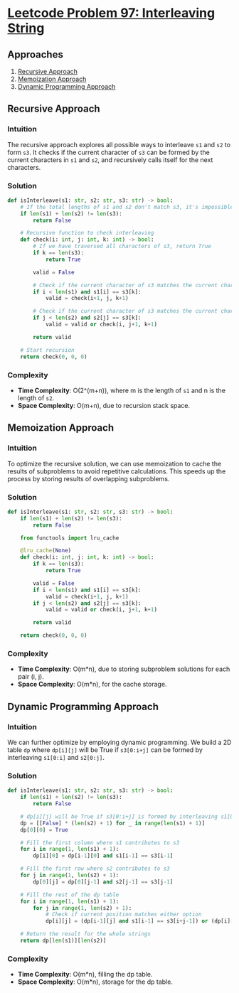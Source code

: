 # [Leetcode Problem 97: Interleaving String](https://leetcode.com/problems/interleaving-string/)

## Approaches
1. [Recursive Approach](#recursive-approach)
2. [Memoization Approach](#memoization-approach)
3. [Dynamic Programming Approach](#dynamic-programming-approach)

## Recursive Approach

### Intuition
The recursive approach explores all possible ways to interleave `s1` and `s2` to form `s3`. It checks if the current character of `s3` can be formed by the current characters in `s1` and `s2`, and recursively calls itself for the next characters.

### Solution
```python
def isInterleave(s1: str, s2: str, s3: str) -> bool:
    # If the total lengths of s1 and s2 don't match s3, it's impossible.
    if len(s1) + len(s2) != len(s3):
        return False

    # Recursive function to check interleaving
    def check(i: int, j: int, k: int) -> bool:
        # If we have traversed all characters of s3, return True
        if k == len(s3):
            return True

        valid = False

        # Check if the current character of s3 matches the current character of s1
        if i < len(s1) and s1[i] == s3[k]:
            valid = check(i+1, j, k+1)

        # Check if the current character of s3 matches the current character of s2
        if j < len(s2) and s2[j] == s3[k]:
            valid = valid or check(i, j+1, k+1)

        return valid

    # Start recursion
    return check(0, 0, 0)
```

### Complexity
- **Time Complexity**: O(2^(m+n)), where m is the length of `s1` and n is the length of `s2`.
- **Space Complexity**: O(m+n), due to recursion stack space.

## Memoization Approach

### Intuition
To optimize the recursive solution, we can use memoization to cache the results of subproblems to avoid repetitive calculations. This speeds up the process by storing results of overlapping subproblems.

### Solution
```python
def isInterleave(s1: str, s2: str, s3: str) -> bool:
    if len(s1) + len(s2) != len(s3):
        return False

    from functools import lru_cache

    @lru_cache(None)
    def check(i: int, j: int, k: int) -> bool:
        if k == len(s3):
            return True

        valid = False
        if i < len(s1) and s1[i] == s3[k]:
            valid = check(i+1, j, k+1)
        if j < len(s2) and s2[j] == s3[k]:
            valid = valid or check(i, j+1, k+1)

        return valid

    return check(0, 0, 0)
```

### Complexity
- **Time Complexity**: O(m*n), due to storing subproblem solutions for each pair (i, j).
- **Space Complexity**: O(m*n), for the cache storage.

## Dynamic Programming Approach

### Intuition
We can further optimize by employing dynamic programming. We build a 2D table `dp` where `dp[i][j]` will be True if `s3[0:i+j]` can be formed by interleaving `s1[0:i]` and `s2[0:j]`.

### Solution
```python
def isInterleave(s1: str, s2: str, s3: str) -> bool:
    if len(s1) + len(s2) != len(s3):
        return False

    # dp[i][j] will be True if s3[0:i+j] is formed by interleaving s1[0:i] and s2[0:j]
    dp = [[False] * (len(s2) + 1) for _ in range(len(s1) + 1)]
    dp[0][0] = True

    # Fill the first column where s1 contributes to s3
    for i in range(1, len(s1) + 1):
        dp[i][0] = dp[i-1][0] and s1[i-1] == s3[i-1]

    # Fill the first row where s2 contributes to s3
    for j in range(1, len(s2) + 1):
        dp[0][j] = dp[0][j-1] and s2[j-1] == s3[j-1]

    # Fill the rest of the dp table
    for i in range(1, len(s1) + 1):
        for j in range(1, len(s2) + 1):
            # Check if current position matches either option
            dp[i][j] = (dp[i-1][j] and s1[i-1] == s3[i+j-1]) or (dp[i][j-1] and s2[j-1] == s3[i+j-1])

    # Return the result for the whole strings
    return dp[len(s1)][len(s2)]
```

### Complexity
- **Time Complexity**: O(m*n), filling the dp table.
- **Space Complexity**: O(m*n), storage for the dp table.

